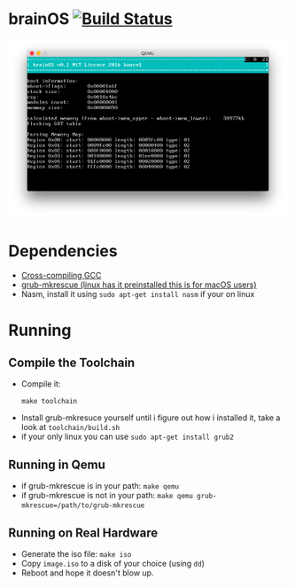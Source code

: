 # brainOS [![Build Status](https://travis-ci.org/bauen1/brainOS.svg?branch=master)](https://travis-ci.org/bauen1/brainOS)

![Screen](/screenshot.png)

# Dependencies
* [Cross-compiling GCC](http://wiki.osdev.org/GCC_Cross-Compiler)
* [grub-mkrescue (linux has it preinstalled this is for macOS users)](http://wiki.osdev.org/GRUB_2#Installing_GRUB2_on_Mac_OS_X)
* Nasm, install it using `sudo apt-get install nasm` if your on linux

# Running

## Compile the Toolchain
* Compile it:
  ```
  make toolchain
  ```
* Install grub-mkresuce yourself until i figure out how i installed it, take a look at `toolchain/build.sh`
* if your only linux you can use `sudo apt-get install grub2`

## Running in Qemu
* if grub-mkrescue is in your path: `make qemu`
* if grub-mkrescue is not in your path: `make qemu grub-mkrescue=/path/to/grub-mkrescue`

## Running on Real Hardware
* Generate the iso file: `make iso`
* Copy `image.iso` to a disk of your choice (using `dd`)
* Reboot and hope it doesn't blow up.
